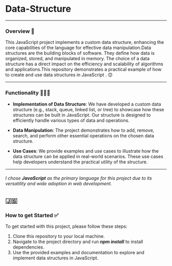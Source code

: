 # Data-Structure
***

### Overview 📌
 This JavaScript project implements a custom data structure, enhancing the core capabilities of the language for effective data manipulation.Data structures are the building blocks of software. They define how data is organized, stored, and manipulated in memory. The choice of a data structure has a direct impact on the efficiency and scalability of algorithms and applications.This repository demonstrates a practical example of how to create and use data structures in JavaScript .
😊

---

### Functionality 👩🏾‍💻
* **Implementation of Data Structure**: We have developed a custom data structure (e.g., stack, queue, linked list, or tree) to showcase how these structures can be built in JavaScript. Our structure is designed to efficiently handle various types of data and operations.

* **Data Manipulation**: The project demonstrates how to add, remove, search, and perform other essential operations on the chosen data structure.

* **Use Cases**: We provide examples and use cases to illustrate how the data structure can be applied in real-world scenarios. These use cases help developers understand the practical utility of the structure.
---

######  I chose  **JavaScript** as the primary language for this project due to its versatility and wide adoption in web development. 
🇯🇸
---
### How to get Started ✅
To get started with this project, please follow these steps:
1) Clone this repository to your local machine.
2) Navigate to the project directory and run ***npm install*** to install dependencies.
3) Use the provided examples and documentation to explore and implement data structures in JavaScript.




